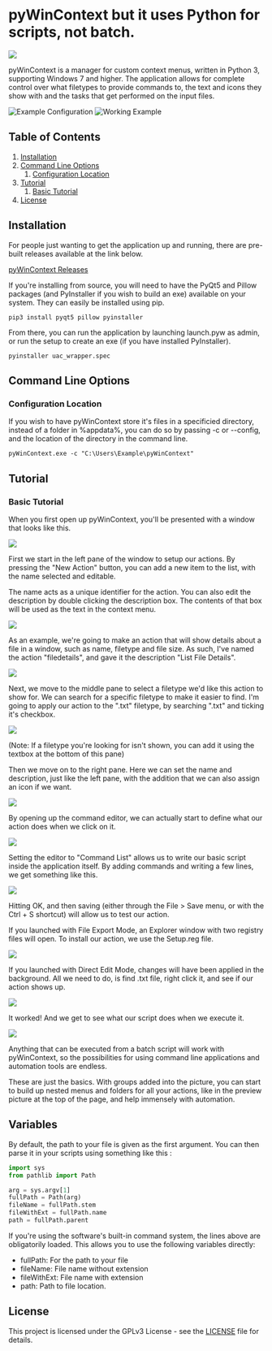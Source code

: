 # pyWinContext but it uses Python for scripts, not batch.
![](https://i.imgur.com/uqWDQ6y.png)

pyWinContext is a manager for custom context menus, written in Python 3,
supporting Windows 7 and higher. The application allows for complete control
over what filetypes to provide commands to, the text and icons they show with
and the tasks that get performed on the input files.

![Example Configuration](https://i.imgur.com/q9oPy1d.png)
![Working Example](https://i.imgur.com/feGaCrh.png)

## Table of Contents

1. [Installation](#installation)
2. [Command Line Options](#command-line-options)
    1. [Configuration Location](#configuration-location)
3. [Tutorial](#tutorial)
    1. [Basic Tutorial](#basic-tutorial)
4. [License](#license)

## Installation

For people just wanting to get the application up and running, there are
pre-built releases available at the link below.

[pyWinContext Releases](https://github.com/VodBox/pyWinContext/releases)

If you're installing from source, you will need to have the PyQt5 and Pillow
packages (and PyInstaller if you wish to build an exe) available on your
system. They can easily be installed using pip.

```batch
pip3 install pyqt5 pillow pyinstaller
```

From there, you can run the application by launching launch.pyw as admin, or
run the setup to create an exe (if you have installed PyInstaller).

```batch
pyinstaller uac_wrapper.spec
```

## Command Line Options

### Configuration Location

If you wish to have pyWinContext store it's files in a specificied directory,
instead of a folder in %appdata%, you can do so by passing -c or --config, and
the location of the directory in the command line.

```batch
pyWinContext.exe -c "C:\Users\Example\pyWinContext"
```

## Tutorial

### Basic Tutorial

When you first open up pyWinContext, you'll be presented with a window that
looks like this.

![](https://i.imgur.com/GtYExdj.png)

First we start in the left pane of the window to setup our actions. By pressing
the "New Action" button, you can add a new item to the list, with the name
selected and editable.

The name acts as a unique identifier for the action. You can also edit the
description by double clicking the description box. The contents of that box
will be used as the text in the context menu.

![](https://i.imgur.com/7VL5NWf.png)

As an example, we're going to make an action that will show details about a
file in a window, such as name, filetype and file size. As such, I've named the
action "filedetails", and gave it the description "List File Details".

![](https://i.imgur.com/ZjS0TdY.png)

Next, we move to the middle pane to select a filetype we'd like this action to
show for. We can search for a specific filetype to make it easier to find. I'm
going to apply our action to the ".txt" filetype, by searching ".txt" and
ticking it's checkbox.

![](https://i.imgur.com/y8Anvxu.png)

(Note: If a filetype you're looking for isn't shown, you can add it using the
textbox at the bottom of this pane)

Then we move on to the right pane. Here we can set the name and description,
just like the left pane, with the addition that we can also assign an icon if
we want.

![](https://i.imgur.com/v5yblVG.png)

By opening up the command editor, we can actually start to define what our
action does when we click on it.

![](https://i.imgur.com/1BbQr6x.png)

Setting the editor to "Command List" allows us to write our basic script inside
the application itself. By adding commands and writing a few lines, we get
something like this.

![](https://i.imgur.com/2o6JEpm.png)

Hitting OK, and then saving (either through the File > Save menu, or with the
Ctrl + S shortcut) will allow us to test our action.

If you launched with File Export Mode, an Explorer window with two registry
files will open. To install our action, we use the Setup.reg file.

![](https://i.imgur.com/NJOhYvz.png)

If you launched with Direct Edit Mode, changes will have been applied in the
background. All we need to do, is find .txt file, right click it, and see if
our action shows up.

![](https://i.imgur.com/6JHpA9u.png)

It worked! And we get to see what our script does when we execute it.

![](https://i.imgur.com/ZRZ1pJH.png)

Anything that can be executed from a batch script will work with pyWinContext,
so the possibilities for using command line applications and automation tools
are endless.

These are just the basics. With groups added into the picture, you can start to
build up nested menus and folders for all your actions, like in the preview
picture at the top of the page, and help immensely with automation.

## Variables

By default, the path to your file is given as the first argument.
You can then parse it in your scripts using something like this :

```python
import sys
from pathlib import Path

arg = sys.argv[1]
fullPath = Path(arg)
fileName = fullPath.stem
fileWithExt = fullPath.name
path = fullPath.parent
```

If you're using the software's built-in command system, the lines above are obligatorily loaded. This allows you to use the following variables directly:
- fullPath: For the path to your file
- fileName: File name without extension
- fileWithExt: File name with extension
- path: Path to file location.

## License

This project is licensed under the GPLv3 License - see the [LICENSE](LICENSE) file for details.
